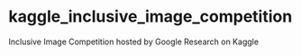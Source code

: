 # kaggle_inclusive_image_competition
Inclusive Image Competition hosted by Google Research on Kaggle
